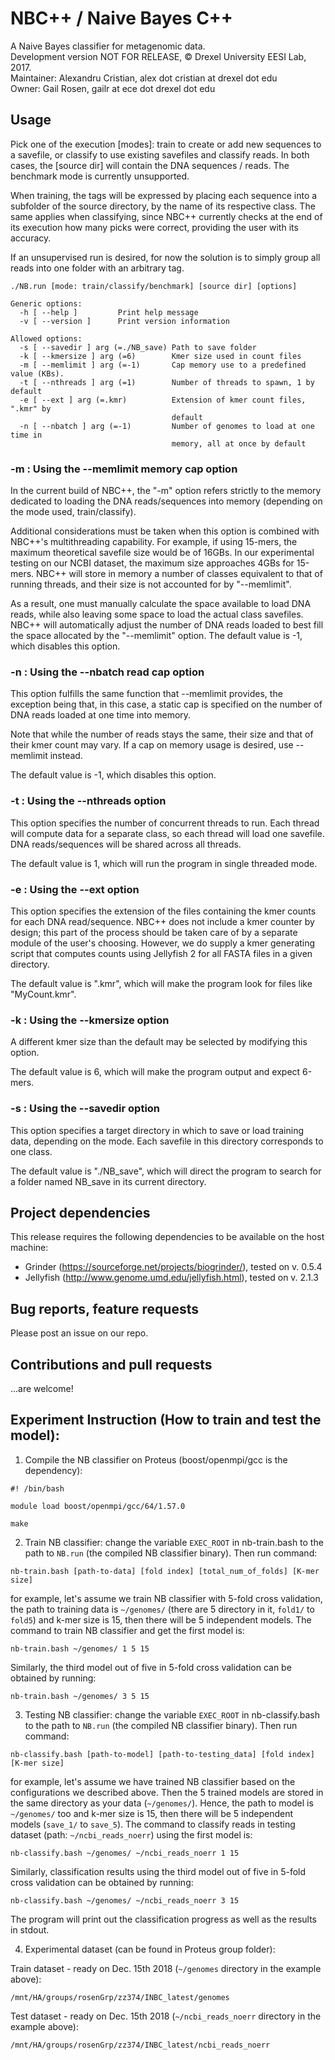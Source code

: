 # NBC++ / Naive Bayes C++
A Naive Bayes classifier for metagenomic data.  
Development version NOT FOR RELEASE, © Drexel University EESI Lab, 2017.  
Maintainer: Alexandru Cristian, alex dot cristian at drexel dot edu  
Owner: Gail Rosen, gailr at ece dot drexel dot edu  

## Usage
Pick one of the execution [modes]: train to create or add new sequences to a savefile, or classify to use existing savefiles and classify reads. In both cases, the [source dir] will contain the DNA sequences / reads. The benchmark mode is currently unsupported.

When training, the tags will be expressed by placing each sequence into a subfolder of the source directory, by the name of its respective class. The same applies when classifying, since NBC++ currently checks at the end of its execution how many picks were correct, providing the user with its accuracy.

If an unsupervised run is desired, for now the solution is to simply group all reads into one folder with an arbitrary tag.
```
./NB.run [mode: train/classify/benchmark] [source dir] [options]

Generic options:
  -h [ --help ]         Print help message
  -v [ --version ]      Print version information

Allowed options:
  -s [ --savedir ] arg (=./NB_save) Path to save folder
  -k [ --kmersize ] arg (=6)        Kmer size used in count files
  -m [ --memlimit ] arg (=-1)       Cap memory use to a predefined value (KBs).
  -t [ --nthreads ] arg (=1)        Number of threads to spawn, 1 by default
  -e [ --ext ] arg (=.kmr)          Extension of kmer count files, ".kmr" by
                                    default
  -n [ --nbatch ] arg (=-1)         Number of genomes to load at one time in
                                    memory, all at once by default
```

### -m : Using the --memlimit memory cap option
In the current build of NBC++, the "-m" option refers strictly to the memory dedicated to loading the DNA reads/sequences into memory (depending on the mode used, train/classify).

Additional considerations must be taken when this option is combined with NBC++'s multithreading capability. For example, if using 15-mers, the maximum theoretical savefile size would be of 16GBs. In our experimental testing on our NCBI dataset, the maximum size approaches 4GBs for 15-mers. NBC++ will store in memory a number of classes equivalent to that of running threads, and their size is not accounted for by "--memlimit".

As a result, one must manually calculate the space available to load DNA reads, while also leaving some space to load the actual class savefiles. NBC++ will automatically adjust the number of DNA reads loaded to best fill the space allocated by the "--memlimit" option.
The default value is -1, which disables this option.

### -n : Using the --nbatch read cap option
This option fulfills the same function that --memlimit provides, the exception being that, in this case, a static cap is specified on the number of DNA reads loaded at one time into memory.

Note that while the number of reads stays the same, their size and that of their kmer count may vary. If a cap on memory usage is desired, use --memlimit instead.

The default value is -1, which disables this option.

### -t : Using the --nthreads option
This option specifies the number of concurrent threads to run. Each thread will compute data for a separate class, so each thread will load one savefile. DNA reads/sequences will be shared across all threads.

The default value is 1, which will run the program in single threaded mode.

### -e : Using the --ext option
This option specifies the extension of the files containing the kmer counts for each DNA read/sequence. NBC++ does not include a kmer counter by design; this part of the process should be taken care of by a separate module of the user's choosing. However, we do supply a kmer generating script that computes counts using Jellyfish 2 for all FASTA files in a given directory.

The default value is ".kmr", which will make the program look for files like "MyCount.kmr".

### -k : Using the --kmersize option
A different kmer size than the default may be selected by modifying this option.

The default value is 6, which will make the program output and expect 6-mers.

### -s : Using the --savedir option
This option specifies a target directory in which to save or load training data, depending on the mode. Each savefile in this directory corresponds to one class.

The default value is "./NB_save", which will direct the program to search for a folder named NB_save in its current directory.

## Project dependencies
This release requires the following dependencies to be available on the host machine:
- Grinder (https://sourceforge.net/projects/biogrinder/), tested on v. 0.5.4
- Jellyfish (http://www.genome.umd.edu/jellyfish.html), tested on v. 2.1.3

## Bug reports, feature requests
Please post an issue on our repo.

## Contributions and pull requests
...are welcome!

## Experiment Instruction (How to train and test the model):
1. Compile the NB classifier on Proteus (boost/openmpi/gcc is the dependency):
```
#! /bin/bash

module load boost/openmpi/gcc/64/1.57.0

make
```
2. Train NB classifier:
change the variable `EXEC_ROOT` in nb-train.bash to the path to `NB.run` (the compiled NB classifier binary). Then run command:
```
nb-train.bash [path-to-data] [fold index] [total_num_of_folds] [K-mer size]
```
for example, let's assume we train NB classifier with 5-fold cross validation, the path to training data is `~/genomes/` (there are 5 directory in it, `fold1/` to `fold5`) and k-mer size is 15, then there will be 5 independent models. The command to train NB classifier and get the first model is:
```
nb-train.bash ~/genomes/ 1 5 15
```
Similarly, the third model out of five in 5-fold cross validation can be obtained by running:
```
nb-train.bash ~/genomes/ 3 5 15
```
3. Testing NB classifier:
change the variable `EXEC_ROOT` in nb-classify.bash to the path to `NB.run` (the compiled NB classifier binary). Then run command:
```
nb-classify.bash [path-to-model] [path-to-testing_data] [fold index] [K-mer size]
```
for example, let's assume we have trained NB classifier based on the configurations we described above. Then the 5 trained models are stored in the same directory as your data (`~/genomes/`). Hence, the path to model is `~/genomes/` too and k-mer size is 15, then there will be 5 independent models (`save_1/` to `save_5`). The command to classify reads in testing dataset (path: `~/ncbi_reads_noerr`) using the first model is:
```
nb-classify.bash ~/genomes/ ~/ncbi_reads_noerr 1 15
```
Similarly, classification results using the third model out of five in 5-fold cross validation can be obtained by running:
```
nb-classify.bash ~/genomes/ ~/ncbi_reads_noerr 3 15
```
The program will print out the classification progress as well as the results in stdout.

4. Experimental dataset (can be found in Proteus group folder):

Train dataset - ready on Dec. 15th 2018 (`~/genomes` directory in the example above):
```
/mnt/HA/groups/rosenGrp/zz374/INBC_latest/genomes
```
Test dataset - ready on Dec. 15th 2018  (`~/ncbi_reads_noerr` directory in the example above):
```
/mnt/HA/groups/rosenGrp/zz374/INBC_latest/ncbi_reads_noerr
```


